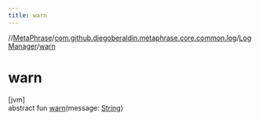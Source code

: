 ```yaml
---
title: warn
---
```

//[MetaPhrase](../../../index.html)/[com.github.diegoberaldin.metaphrase.core.common.log](../index.html)/[LogManager](index.html)/[warn](warn.html)



# warn



[jvm]\
abstract fun [warn](warn.html)(message: [String](https://kotlinlang.org/api/latest/jvm/stdlib/kotlin/-string/index.html))





